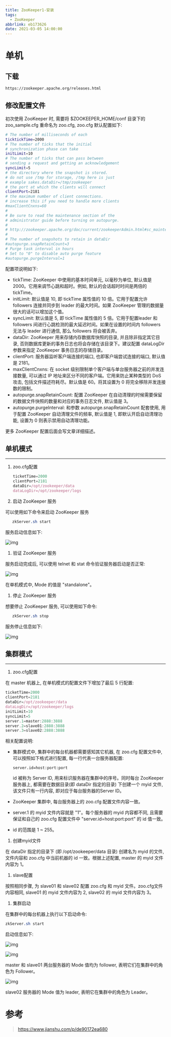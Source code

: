 ```yaml
---
title: ZooKeeper1-安装
tags:
  - ZooKeeper
abbrlink: eb173626
date: 2021-03-05 14:00:00
---
```


# 单机

## 下载

```curl
https://zookeeper.apache.org/releases.html
```

## 修改配置文件

初次使用 ZooKeeper 时, 需要将 $ZOOKEEPER_HOME/conf 目录下的 zoo_sample.cfg 重命名为 zoo.cfg, zoo.cfg 默认配置如下:

```bash
# The number of milliseconds of each 
ticktickTime=2000
# The number of ticks that the initial 
# synchronization phase can take
initLimit=10
# The number of ticks that can pass between 
# sending a request and getting an acknowledgement
syncLimit=5
# the directory where the snapshot is stored.
# do not use /tmp for storage, /tmp here is just 
# example sakes.dataDir=/tmp/zookeeper
# the port at which the clients will connect
clientPort=2181
# the maximum number of client connections.
# increase this if you need to handle more clients
#maxClientCnxns=60
#
# Be sure to read the maintenance section of the 
# administrator guide before turning on autopurge.
#
# http://zookeeper.apache.org/doc/current/zookeeperAdmin.html#sc_maintenance
#
# The number of snapshots to retain in dataDir
#autopurge.snapRetainCount=3
# Purge task interval in hours
# Set to "0" to disable auto purge feature
#autopurge.purgeInterval=1
```

配置项说明如下:

- tickTime: ZooKeeper 中使用的基本时间单元, 以毫秒为单位, 默认值是 2000。它用来调节心跳和超时。例如, 默认的会话超时时间是两倍的 tickTime。
- initLimit: 默认值是 10, 即 tickTime 属性值的 10 倍。它用于配置允许 followers 连接并同步到 leader 的最大时间。如果 ZooKeeper 管理的数据量很大的话可以增加这个值。
- syncLimit: 默认值是 5, 即 tickTime 属性值的 5 倍。它用于配置leader 和 followers 间进行心跳检测的最大延迟时间。如果在设置的时间内 followers 无法与 leader 进行通信, 那么 followers 将会被丢弃。
- dataDir: ZooKeeper 用来存储内存数据库快照的目录, 并且除非指定其它目录, 否则数据库更新的事务日志也将会存储在该目录下。建议配置 dataLogDir 参数来指定 ZooKeeper 事务日志的存储目录。
- clientPort: 服务器监听客户端连接的端口, 也即客户端尝试连接的端口, 默认值是 2181。
- maxClientCnxns: 在 socket 级别限制单个客户端与单台服务器之前的并发连接数量, 可以通过 IP 地址来区分不同的客户端。它用来防止某种类型的 DoS 攻击, 包括文件描述符耗尽。默认值是 60。将其设置为 0 将完全移除并发连接数的限制。
- autopurge.snapRetainCount: 配置 ZooKeeper 在自动清理的时候需要保留的数据文件快照的数量和对应的事务日志文件, 默认值是 3。
- autopurge.purgeInterval: 和参数 autopurge.snapRetainCount 配套使用, 用于配置 ZooKeeper 自动清理文件的频率, 默认值是 1, 即默认开启自动清理功能, 设置为 0 则表示禁用自动清理功能。

更多 ZooKeeper 配置后面会写文章详细描述。

## 单机模式

------

1. zoo.cfg配置

   ```jsx
   ticketTime=2000
   clientPort=2181
   dataDir=/opt/zookeeper/data
   dataLogDir=/opt/zookeeper/logs
   ```

2. 启动 ZooKeeper 服务

可以使用如下命令来启动 ZooKeeper 服务

```css
   zkServer.sh start
```

服务启动信息如下:

![img](https://static.oschina.net/uploads/img/201607/09230216_6V5D.png)

1. 验证 ZooKeeper 服务

服务启动完成后, 可以使用 telnet 和 stat 命令验证服务器启动是否正常:



![img](https://static.oschina.net/uploads/img/201607/09230628_Royv.png)

在单机模式中, Mode 的值是 "standalone"。

1. 停止 ZooKeeper 服务

想要停止 ZooKeeper 服务, 可以使用如下命令:

```css
   zkServer.sh stop
```

服务停止信息如下:

![img](https://static.oschina.net/uploads/img/201607/09231902_N5Rw.png)

## 集群模式

------

1. zoo.cfg配置

在 master 机器上, 在单机模式的配置文件下增加了最后 5 行配置:

```jsx
ticketTime=2000
clientPort=2181
dataDir=/opt/zookeeper/data
dataLogDir=/opt/zookeeper/logs
initLimit=10
syncLimit=5
server.1=master:2888:3888
server.2=slave01:2888:3888
server.3=slave02:2888:3888
```

相关配置说明:

- 集群模式中, 集群中的每台机器都需要感知其它机器, 在 zoo.cfg 配置文件中, 可以按照如下格式进行配置, 每一行代表一台服务器配置:

  ```undefined
  server.id=host:port:port
  ```

  id 被称为 Server ID, 用来标识服务器在集群中的序号。同时每台 ZooKeeper 服务器上, 都需要在数据目录(即 dataDir 指定的目录) 下创建一个 myid 文件, 该文件只有一行内容, 即对应于每台服务器的Server ID。

- ZooKeeper 集群中, 每台服务器上的 zoo.cfg 配置文件内容一致。

- server.1 的 myid 文件内容就是 "1"。每个服务器的 myid 内容都不同, 且需要保证和自己的 zoo.cfg 配置文件中 "server.id=host:port:port" 的 id 值一致。

- id 的范围是 1 ~ 255。

1. 创建myid文件

在 dataDir 指定的目录下 (即 /opt/zookeeper/data 目录) 创建名为 myid 的文件, 文件内容和 zoo.cfg 中当前机器的 id 一致。根据上述配置, master 的 myid 文件内容为 1。

1. slave配置

按照相同步骤, 为 slave01 和 slave02 配置 zoo.cfg 和 myid 文件。zoo.cfg文件内容相同, slave01 的 myid 文件内容为 2, slave02 的 myid 文件内容为 3。

1. 集群启动

在集群中的每台机器上执行以下启动命令:

```css
zkServer.sh start
```

启动信息如下:

![img](https://static.oschina.net/uploads/img/201607/10003352_Cbks.png)



![img](https://static.oschina.net/uploads/img/201607/10003628_6l47.png)

master 和 slave01 两台服务器的 Mode 值均为 follower, 表明它们在集群中的角色为 Follower。

![img](https://static.oschina.net/uploads/img/201607/10003835_gyYt.png)

slave02 服务器的 Mode 值为 leader, 表明它在集群中的角色为 Leader。

# 参考

> https://www.jianshu.com/p/de90172ea680